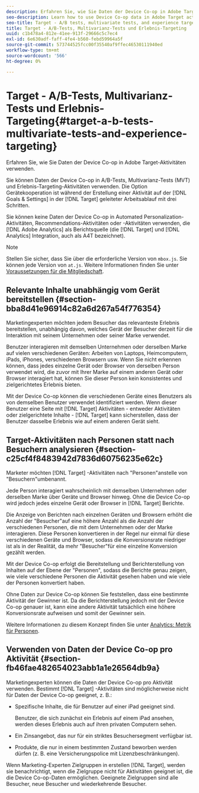 ```yaml
---
description: Erfahren Sie, wie Sie Daten der Device Co-op in Adobe Target-Aktivitäten verwenden.
seo-description: Learn how to use Device Co-op data in Adobe Target activities.
seo-title: Target - A/B tests, multivariate tests, and experience targeting
title: Target - A/B-Tests, Multivarianz-Tests und Erlebnis-Targeting
uuid: c1b478a4-812e-41ee-913f-29666c5c7ec4
exl-id: 6e630adf-faff-4fe4-b560-febd59964a5f
source-git-commit: 573744525fcc00f35540af9ffec46530111940ed
workflow-type: tm+mt
source-wordcount: '566'
ht-degree: 0%

---
```


# Target - A/B-Tests, Multivarianz-Tests und Erlebnis-Targeting{#target-a-b-tests-multivariate-tests-and-experience-targeting}

Erfahren Sie, wie Sie Daten der Device Co-op in Adobe Target-Aktivitäten verwenden.

Sie können Daten der Device Co-op in A/B-Tests, Multivarianz-Tests (MVT) und Erlebnis-Targeting-Aktivitäten verwenden. Die Option Gerätekooperation ist während der Erstellung einer Aktivität auf der [!DNL Goals & Settings] in der [!DNL Target] geleiteter Arbeitsablauf mit drei Schritten.

Sie können keine Daten der Device Co-op in Automated Personalization-Aktivitäten, Recommendations-Aktivitäten oder -Aktivitäten verwenden, die [!DNL Adobe Analytics] als Berichtsquelle (die [!DNL Target] und [!DNL Analytics] Integration, auch als A4T bezeichnet).

>[!NOTE]
>
>Stellen Sie sicher, dass Sie über die erforderliche Version von `mbox.js`. Sie können jede Version von `at.js`. Weitere Informationen finden Sie unter [Voraussetzungen für die Mitgliedschaft](../about/requirements.md#concept-31d3d165d22546afbedf023d32ad3a43).

## Relevante Inhalte unabhängig vom Gerät bereitstellen {#section-bba8d41e96914c82a6d267a54f776354}

Marketingexperten möchten jedem Besucher das relevanteste Erlebnis bereitstellen, unabhängig davon, welches Gerät der Besucher derzeit für die Interaktion mit seinem Unternehmen oder seiner Marke verwendet.

Benutzer interagieren mit demselben Unternehmen oder derselben Marke auf vielen verschiedenen Geräten: Arbeiten von Laptops, Heimcomputern, iPads, iPhones, verschiedenen Browsern usw. Wenn Sie nicht erkennen können, dass jedes einzelne Gerät oder Browser von derselben Person verwendet wird, die zuvor mit Ihrer Marke auf einem anderen Gerät oder Browser interagiert hat, können Sie dieser Person kein konsistentes und zielgerichtetes Erlebnis bieten.

Mit der Device Co-op können die verschiedenen Geräte eines Benutzers als von demselben Benutzer verwendet identifiziert werden. Wenn dieser Benutzer eine Seite mit [!DNL Target] Aktivitäten - entweder Aktivitäten oder zielgerichtete Inhalte - [!DNL Target] kann sicherstellen, dass der Benutzer dasselbe Erlebnis wie auf einem anderen Gerät sieht.

## Target-Aktivitäten nach Personen statt nach Besuchern analysieren {#section-c25cf4f8483942d7836d60756235e62c}

Marketer möchten [!DNL Target] -Aktivitäten nach &quot;Personen&quot;anstelle von &quot;Besuchern&quot;umbenannt.

Jede Person interagiert wahrscheinlich mit demselben Unternehmen oder derselben Marke über Geräte und Browser hinweg. Ohne die Device Co-op wird jedoch jedes einzelne Gerät oder Browser in [!DNL Target] Berichte.

Die Anzeige von Berichten nach einzelnen Geräten und Browsern erhöht die Anzahl der &quot;Besucher&quot;auf eine höhere Anzahl als die Anzahl der verschiedenen Personen, die mit dem Unternehmen oder der Marke interagieren. Diese Personen konvertieren in der Regel nur einmal für diese verschiedenen Geräte und Browser, sodass die Konversionsrate niedriger ist als in der Realität, da mehr &quot;Besucher&quot;für eine einzelne Konversion gezählt werden.

Mit der Device Co-op erfolgt die Bereitstellung und Berichterstellung von Inhalten auf der Ebene der &quot;Personen&quot;, sodass die Berichte genau zeigen, wie viele verschiedene Personen die Aktivität gesehen haben und wie viele der Personen konvertiert haben.

Ohne Daten zur Device Co-op können Sie feststellen, dass eine bestimmte Aktivität der Gewinner ist. Da die Berichterstellung jedoch mit der Device Co-op genauer ist, kann eine andere Aktivität tatsächlich eine höhere Konversionsrate aufweisen und somit der Gewinner sein.

Weitere Informationen zu diesem Konzept finden Sie unter [Analytics: Metrik für Personen](../other-solutions/people.md#concept-8c57cd3904974e078d7fbf84ac9c2d63).

## Verwenden von Daten der Device Co-op pro Aktivität {#section-fb46fae482654023abb1a1e26564db9a}

Marketingexperten können die Daten der Device Co-op pro Aktivität verwenden. Bestimmt [!DNL Target] -Aktivitäten sind möglicherweise nicht für Daten der Device Co-op geeignet, z. B.:

* Spezifische Inhalte, die für Benutzer auf einer iPad geeignet sind.

   Benutzer, die sich zunächst ein Erlebnis auf einem iPad ansehen, werden dieses Erlebnis auch auf ihren privaten Computern sehen.

* Ein Zinsangebot, das nur für ein striktes Besuchersegment verfügbar ist.
* Produkte, die nur in einem bestimmten Zustand beworben werden dürfen (z. B. eine Versicherungspolice mit Lizenzbeschränkungen).

Wenn Marketing-Experten Zielgruppen in erstellen [!DNL Target], werden sie benachrichtigt, wenn die Zielgruppe nicht für Aktivitäten geeignet ist, die die Device Co-op-Daten ermöglichen. Geeignete Zielgruppen sind alle Besucher, neue Besucher und wiederkehrende Besucher.
